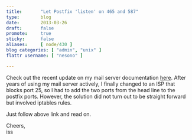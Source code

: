 ```yaml
---
title:       "Let Postfix 'listen' on 465 and 587"
type:        blog
date:        2013-03-26
draft:       false
promote:     true
sticky:      false
aliases:     [ node/430 ]
blog categories: [ "admin", "unix" ]
flattr username: [ "nesono" ]

---
```


<!--more-->
Check out the recent update on my mail server documentation [here][1].
After years of using my mail server actively, I finally changed to an ISP that blocks port 25, so I had to add the two ports from the head line to the postfix ports.
However, the solution did not turn out to be straight forward but involved iptables rules.

Just follow above link and read on.

Cheers,  
iss

[1]: https://www.nesono.com/node/429 "Add iptables Rules for Postfix to Support Ports 465 and 587"
